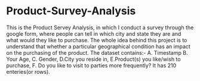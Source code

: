 # Product-Survey-Analysis
This is the Product Servey Analysis, in which I conduct a survey through the google form, where people can tell in which city and state they are and what would they like to purchase.
The whole idea behind this project is to understand that whether a particular geographical condition has an impact on the purchasing of the product.
The dataset contains:- A. Timestamp B. Your Age, C. Gender, D.City you reside in, E.Product(s) you like/wish to purchase, F. Do you like to visit to parties more frequently?
It has 210 enteries(or rows).
